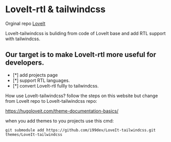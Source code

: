 # LoveIt-rtl & tailwindcss

Orginal repo [LoveIt](https://github.com/dillonzq/LoveIt)

LoveIt-tailwindcss is buliding from code of LoveIt base and add RTL support with tailwindcss.

## Our target is to make LoveIt-rtl more useful for developers.

- [*] add projects page
- [*] support RTL languages.
- [*] convert LoveIt-rtl fullly to tailwindcss.

How use LoveIt-tailwindcss?
follow the steps on this website but change from LoveIt repo to LoveIt-tailwindcss repo:

https://hugoloveit.com/theme-documentation-basics/

when you add themes to you projects use this cmd:

```git submodule add https://github.com/i99dev/LoveIt-tailwindcss.git  themes/LoveIt-tailwindcss```
